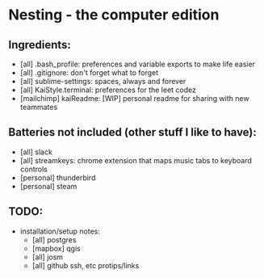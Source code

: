 # Nesting - the computer edition

## Ingredients:

- [all] .bash_profile: preferences and variable exports to make life easier
- [all] .gitignore: don't forget what to forget
- [all] sublime-settings: spaces, always and forever
- [all] KaiStyle.terminal: preferences for the leet codez
- [mailchimp] kaiReadme: [WIP] personal readme for sharing with new teammates


## Batteries not included (other stuff I like to have):

- [all] slack
- [all] streamkeys: chrome extension that maps music tabs to keyboard controls
- [personal] thunderbird
- [personal] steam

## TODO:
- installation/setup notes:
    - [all] postgres
    - [mapbox] qgis
    - [all] josm
    - [all] github ssh, etc protips/links
